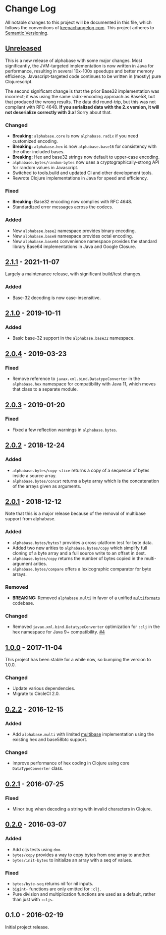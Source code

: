 Change Log
==========

All notable changes to this project will be documented in this file, which
follows the conventions of [keepachangelog.com](http://keepachangelog.com/).
This project adheres to [Semantic Versioning](http://semver.org/).


## [Unreleased]

This is a new release of alphabase with some major changes. Most significantly,
the JVM-targeted implementation is now written in Java for performance,
resulting in several 10x-100x speedups and better memory efficiency.
Javascript-targeted code continues to be written in (mostly) pure
Clojurescript.

The second significant change is that the prior Base32 implementation was
incorrect; it was using the same radix-encoding approach as Base58, but that
produced the wrong results. The data did round-trip, but this was not compliant
with RFC 4648. **If you serialized data with the 2.x version, it will not
deserialize correctly with 3.x!** Sorry about that.

### Changed
- **Breaking:** `alphabase.core` is now `alphabase.radix` if you need customized encoding.
- **Breaking:** `alphabase.hex` is now `alphabase.base16` for consistency with the other included bases.
- **Breaking:** Hex and base32 strings now default to upper-case encoding.
- `alphabase.bytes/random-bytes` now uses a cryptographically-strong API for random values in Javascript.
- Switched to tools.build and updated CI and other development tools.
- Rewrote Clojure implementations in Java for speed and efficiency.

### Fixed
- **Breaking:** Base32 encoding now complies with RFC 4648.
- Standardized error messages across the codecs.

### Added
- New `alphabase.base2` namespace provides binary encoding.
- New `alphabase.base8` namespace provides octal encoding.
- New `alphabase.base64` convenience namespace provides the standard library
  Base64 implementations in Java and Google Closure.


## [2.1.1] - 2021-11-07

Largely a maintenance release, with significant build/test changes.

### Added
- Base-32 decoding is now case-insensitive.

## [2.1.0] - 2019-10-11

### Added
- Basic base-32 support in the `alphabase.base32` namespace.

## [2.0.4] - 2019-03-23

### Fixed
- Remove reference to `javax.xml.bind.DatatypeConverter` in the `alphabase.hex`
  namespace for compatibility with Java 11, which moves that class to a separate
  module.

## [2.0.3] - 2019-01-20

### Fixed
- Fixed a few reflection warnings in `alphabase.bytes`.

## [2.0.2] - 2018-12-24

### Added
- `alphabase.bytes/copy-slice` returns a copy of a sequence of bytes inside a
  source array.
- `alphabase.bytes/concat` returns a byte array which is the concatenation of
  the arrays given as arguments.

## [2.0.1] - 2018-12-12

Note that this is a major release because of the removal of multibase support
from alphabase.

### Added
- `alphabase.bytes/bytes?` provides a cross-platform test for byte data.
- Added two new arities to `alphabase.bytes/copy` which simplify full cloning of
  a byte array and a full source write to an offset in dest.
- `alphabase.bytes/copy` returns the number of bytes copied in the
  multi-argument arities.
- `alphabase.bytes/compare` offers a lexicographic comparator for byte arrays.

### Removed
- **BREAKING:** Removed `alphabase.multi` in favor of a unified
  [`multiformats`](//github.com/greglook/clj-multiformats) codebase.

### Changed
- Removed `javax.xml.bind.DatatypeConverter` optimization for `:clj` in the hex
  namespace for Java 9+ compatibility.
  [#4](//github.com/greglook/alphabase/issues/4)

## [1.0.0] - 2017-11-04

This project has been stable for a while now, so bumping the version to 1.0.0.

### Changed
- Update various dependencies.
- Migrate to CircleCI 2.0.

## [0.2.2] - 2016-12-15

### Added
- Add `alphabase.multi` with limited [multibase](https://github.com/multiformats/multibase)
  implementation using the existing hex and base58btc support.

### Changed
- Improve performance of hex coding in Clojure using core `DataTypeConverter`
  class.

## [0.2.1] - 2016-07-25

### Fixed
- Minor bug when decoding a string with invalid characters in Clojure.

## [0.2.0] - 2016-03-07

### Added
- Add cljs tests using `doo`.
- `bytes/copy` provides a way to copy bytes from one array to another.
- `bytes/init-bytes` to initialize an array with a seq of values.

### Fixed
- `bytes/byte-seq` returns nil for nil inputs.
- `bigint-` functions are only emitted for `:clj`.
- Pure division and multiplication functions are used as a default, rather than
  just with `:cljs`.

## 0.1.0 - 2016-02-19

Initial project release.

[Unreleased]: https://github.com/greglook/alphabase/compare/2.1.1...HEAD
[2.1.1]: https://github.com/greglook/alphabase/compare/2.1.0...2.1.1
[2.1.0]: https://github.com/greglook/alphabase/compare/2.0.4...2.1.0
[2.0.4]: https://github.com/greglook/alphabase/compare/2.0.3...2.0.4
[2.0.3]: https://github.com/greglook/alphabase/compare/2.0.2...2.0.3
[2.0.2]: https://github.com/greglook/alphabase/compare/2.0.1...2.0.2
[2.0.1]: https://github.com/greglook/alphabase/compare/1.0.0...2.0.1
[1.0.0]: https://github.com/greglook/alphabase/compare/0.2.2...1.0.0
[0.2.2]: https://github.com/greglook/alphabase/compare/0.2.1...0.2.2
[0.2.1]: https://github.com/greglook/alphabase/compare/0.2.0...0.2.1
[0.2.0]: https://github.com/greglook/alphabase/compare/0.1.0...0.2.0
